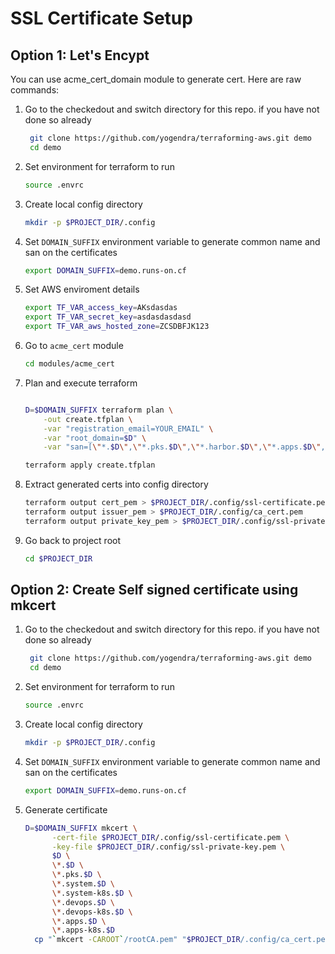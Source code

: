 # SSL Certificate Setup

## Option 1: Let's Encypt

You can use acme_cert_domain module to generate cert. Here are raw commands:

1.  Go to the checkedout and switch directory for this repo. if you have not done so already

    ```bash
     git clone https://github.com/yogendra/terraforming-aws.git demo
     cd demo
    ```

1.  Set environment for terraform to run

    ```bash
    source .envrc
    ```

1.  Create local config directory

    ```bash
    mkdir -p $PROJECT_DIR/.config
    ```

1.  Set `DOMAIN_SUFFIX` environment variable to generate common name and san on the certificates

    ```bash
    export DOMAIN_SUFFIX=demo.runs-on.cf
    ```

1.  Set AWS enviroment details

    ```bash
    export TF_VAR_access_key=AKsdasdas
    export TF_VAR_secret_key=asdasdasdasd
    export TF_VAR_aws_hosted_zone=ZCSDBFJK123
    ```

1.  Go to `acme_cert` module

    ```bash
    cd modules/acme_cert
    ```

1.  Plan and execute terraform

    ```bash

    D=$DOMAIN_SUFFIX terraform plan \
        -out create.tfplan \
        -var "registration_email=YOUR_EMAIL" \
        -var "root_domain=$D" \
        -var "san=[\"*.$D\",\"*.pks.$D\",\"*.harbor.$D\",\"*.apps.$D\",\"*.system.$D\",\"*.devops.$D\",\"*.devops-k8s.$D\",\"*.apps-k8s.$D\",\"*.system-k8s.$D\"]"

    terraform apply create.tfplan

    ```

1.  Extract generated certs into config directory

    ```bash
    terraform output cert_pem > $PROJECT_DIR/.config/ssl-certificate.pem
    terraform output issuer_pem > $PROJECT_DIR/.config/ca_cert.pem
    terraform output private_key_pem > $PROJECT_DIR/.config/ssl-private-key.pem
    ```

1.  Go back to project root

    ```bash
    cd $PROJECT_DIR
    ```

## Option 2: Create Self signed certificate using mkcert

1.  Go to the checkedout and switch directory for this repo. if you have not done so already

    ```bash
     git clone https://github.com/yogendra/terraforming-aws.git demo
     cd demo
    ```

1.  Set environment for terraform to run

    ```bash
    source .envrc
    ```

1.  Create local config directory

    ```bash
    mkdir -p $PROJECT_DIR/.config
    ```

1.  Set `DOMAIN_SUFFIX` environment variable to generate common name and san on the certificates

    ```bash
    export DOMAIN_SUFFIX=demo.runs-on.cf

    ```

1.  Generate certificate
    ```bash
    D=$DOMAIN_SUFFIX mkcert \
          -cert-file $PROJECT_DIR/.config/ssl-certificate.pem \
          -key-file $PROJECT_DIR/.config/ssl-private-key.pem \
          $D \
          \*.$D \
          \*.pks.$D \
          \*.system.$D \
          \*.system-k8s.$D \
          \*.devops.$D \
          \*.devops-k8s.$D \
          \*.apps.$D \
          \*.apps-k8s.$D
      cp "`mkcert -CAROOT`/rootCA.pem" "$PROJECT_DIR/.config/ca_cert.pem"
    ```
